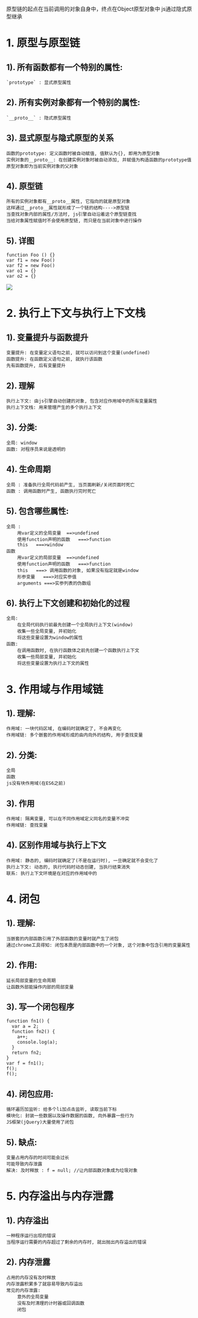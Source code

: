 原型链的起点在当前调用的对象自身中，终点在Object原型对象中
js通过隐式原型继承


# 1. 原型与原型链
## 1). 所有函数都有一个特别的属性:
    `prototype` : 显式原型属性
## 2). 所有实例对象都有一个特别的属性:
    `__proto__` : 隐式原型属性
## 3). 显式原型与隐式原型的关系
    函数的prototype: 定义函数时被自动赋值, 值默认为{}, 即用为原型对象
    实例对象的__proto__: 在创建实例对象时被自动添加, 并赋值为构造函数的prototype值
    原型对象即为当前实例对象的父对象
## 4). 原型链
    所有的实例对象都有__proto__属性, 它指向的就是原型对象
    这样通过__proto__属性就形成了一个链的结构---->原型链
    当查找对象内部的属性/方法时, js引擎自动沿着这个原型链查找
    当给对象属性赋值时不会使用原型链, 而只是在当前对象中进行操作
## 5). 详图
    function Foo () {}
    var f1 = new Foo()
    var f2 = new Foo()
    var o1 = {}
    var o2 = {}
![](https://i.imgur.com/Q3nxgq6.png)

# 2. 执行上下文与执行上下文栈
## 1). 变量提升与函数提升
    变量提升: 在变量定义语句之前, 就可以访问到这个变量(undefined)
    函数提升: 在函数定义语句之前, 就执行该函数
    先有函数提升, 后有变量提升
## 2). 理解
    执行上下文: 由js引擎自动创建的对象, 包含对应作用域中的所有变量属性
    执行上下文栈: 用来管理产生的多个执行上下文
## 3). 分类:
    全局: window
    函数: 对程序员来说是透明的
## 4). 生命周期
    全局 : 准备执行全局代码前产生, 当页面刷新/关闭页面时死亡
    函数 : 调用函数时产生, 函数执行完时死亡
## 5). 包含哪些属性:
    全局 : 
        用var定义的全局变量  ==>undefined
        使用function声明的函数   ===>function
        this   ===>window
    函数
        用var定义的局部变量  ==>undefined
        使用function声明的函数   ===>function
        this   ===> 调用函数的对象, 如果没有指定就是window 
        形参变量   ===>对应实参值
        arguments ===>实参列表的伪数组
## 6). 执行上下文创建和初始化的过程
    全局:
        在全局代码执行前最先创建一个全局执行上下文(window)
        收集一些全局变量, 并初始化
        将这些变量设置为window的属性
    函数:
        在调用函数时, 在执行函数体之前先创建一个函数执行上下文
        收集一些局部变量, 并初始化
        将这些变量设置为执行上下文的属性

# 3. 作用域与作用域链
## 1). 理解:
    作用域: 一块代码区域, 在编码时就确定了, 不会再变化
    作用域链: 多个嵌套的作用域形成的由内向外的结构, 用于查找变量
## 2). 分类:
    全局
    函数
    js没有块作用域(在ES6之前)
## 3). 作用
    作用域: 隔离变量, 可以在不同作用域定义同名的变量不冲突
    作用域链: 查找变量
## 4). 区别作用域与执行上下文
    作用域: 静态的, 编码时就确定了(不是在运行时), 一旦确定就不会变化了
    执行上下文: 动态的, 执行代码时动态创建, 当执行结束消失
    联系: 执行上下文环境是在对应的作用域中的

# 4. 闭包 
## 1). 理解:
    当嵌套的内部函数引用了外部函数的变量时就产生了闭包
    通过chrome工具得知: 闭包本质是内部函数中的一个对象, 这个对象中包含引用的变量属性
## 2). 作用:
    延长局部变量的生命周期
    让函数外部能操作内部的局部变量
## 3). 写一个闭包程序
    function fn1() {
      var a = 2;
      function fn2() {
        a++;
        console.log(a);
      }
      return fn2;
    }
    var f = fn1();
    f();
    f();
## 4). 闭包应用:
    循环遍历加监听: 给多个li加点击监听, 读取当前下标
    模块化: 封装一些数据以及操作数据的函数, 向外暴露一些行为
    JS框架(jQuery)大量使用了闭包
## 5). 缺点:
    变量占用内存的时间可能会过长
    可能导致内存泄露
    解决: 及时释放 : f = null; //让内部函数对象成为垃圾对象
    
# 5. 内存溢出与内存泄露
## 1). 内存溢出
    一种程序运行出现的错误
    当程序运行需要的内存超过了剩余的内存时, 就出抛出内存溢出的错误
## 2). 内存泄露
    占用的内存没有及时释放
    内存泄露积累多了就容易导致内存溢出
    常见的内存泄露:
        意外的全局变量
        没有及时清理的计时器或回调函数
        闭包
